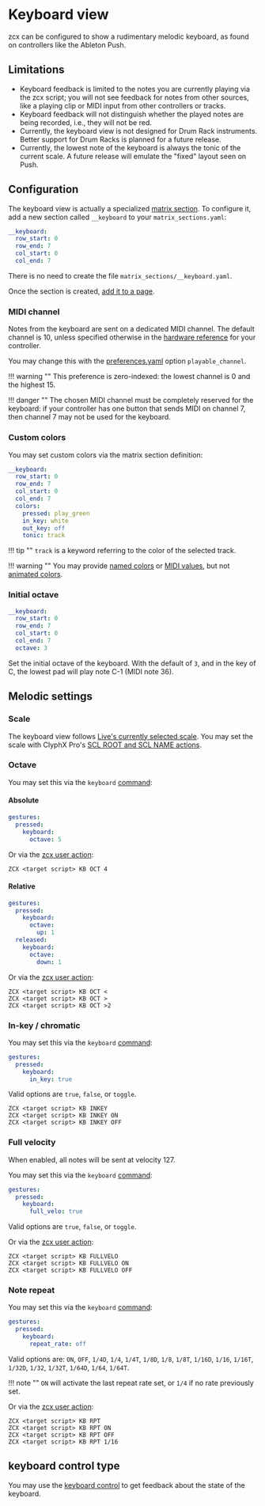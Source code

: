 # Keyboard view

zcx can be configured to show a rudimentary melodic keyboard, as found on controllers like the Ableton Push.

## Limitations

- Keyboard feedback is limited to the notes you are currently playing via the zcx script; you will not see feedback for notes from other sources, like a playing clip or MIDI input from other controllers or tracks.
- Keyboard feedback will not distinguish whether the played notes are being recorded, i.e., they will not be red.
- Currently, the keyboard view is not designed for Drum Rack instruments. Better support for Drum Racks is planned for a future release.
- Currently, the lowest note of the keyboard is always the tonic of the current scale. A future release will emulate the "fixed" layout seen on Push.

## Configuration

The keyboard view is actually a specialized [matrix section](getting-started/zcx-concepts.md#matrix-sections).
To configure it, add a new section called `__keyboard` to your `matrix_sections.yaml`:

```yaml title="matrix_sections.yaml"
__keyboard:
  row_start: 0
  row_end: 7
  col_start: 0
  col_end: 7
```

There is no need to create the file `matrix_sections/__keyboard.yaml`.

Once the section is created, [add it to a page](getting-started/zcx-concepts.md#pages).

### MIDI channel

Notes from the keyboard are sent on a dedicated MIDI channel.
The default channel is 10, unless specified otherwise in the [hardware reference](../reference/hardware/index.md) for your controller.

You may change this with the [preferences.yaml](../reference/file/preferences.md#playable_channel) option `playable_channel`.

!!! warning ""
    This preference is zero-indexed: the lowest channel is 0 and the highest 15.

!!! danger ""
    The chosen MIDI channel must be completely reserved for the keyboard: if your controller has one button that sends MIDI on channel 7, then channel 7 may not be used for the keyboard.

### Custom colors

You may set custom colors via the matrix section definition:

```yaml title="matrix_sections.yaml" hl_lines="6-10"
__keyboard:
  row_start: 0
  row_end: 7
  col_start: 0
  col_end: 7
  colors:
    pressed: play_green
    in_key: white
    out_key: off
    tonic: track
```

!!! tip ""
    `track` is a keyword referring to the color of the selected track.

!!! warning ""
    You may provide [named colors](../reference/color.md#name) or [MIDI values](../reference/color.md#midi-value), but not [animated colors](../reference/color.md#animated-colors).

### Initial octave

```yaml title="matrix_sections.yaml" hl_lines="6"
__keyboard:
  row_start: 0
  row_end: 7
  col_start: 0
  col_end: 7
  octave: 3
```

Set the initial octave of the keyboard.
With the default of `3`, and in the key of C, the lowest pad will play note C-1 (MIDI note 36).

## Melodic settings

### Scale

The keyboard view follows [Live's currently selected scale](https://help.ableton.com/hc/en-us/articles/11425083250972-Keys-and-Scales-in-Live-12-FAQ).
You may set the scale with ClyphX Pro's [SCL ROOT and SCL NAME actions](https://www.cxpman.com/action-reference/global-actions/#scl-root-x).

### Octave

You may set this via the `keyboard` [command](../reference/command.md#keyboard):

#### Absolute

```yaml hl_lines="4"
gestures:
  pressed:
    keyboard:
      octave: 5
```

Or via the [zcx user action](zcx-user-action.md#kb):

```ClyphXPro
ZCX <target script> KB OCT 4
```

#### Relative

```yaml hl_lines="4-5 8-9"
gestures:
  pressed:
    keyboard:
      octave:
        up: 1
  released:
    keyboard:
      octave:
        down: 1
```

Or via the [zcx user action](zcx-user-action.md#kb):

```ClyphXPro
ZCX <target script> KB OCT <
ZCX <target script> KB OCT >
ZCX <target script> KB OCT >2
```

### In-key / chromatic

You may set this via the `keyboard` [command](../reference/command.md#keyboard):

```yaml hl_lines="4"
gestures:
  pressed:
    keyboard:
      in_key: true
```

Valid options are `true`, `false`, or `toggle`.

```ClyphXPro
ZCX <target script> KB INKEY
ZCX <target script> KB INKEY ON
ZCX <target script> KB INKEY OFF
```

### Full velocity

When enabled, all notes will be sent at velocity 127.

You may set this via the `keyboard` [command](../reference/command.md#keyboard):

```yaml hl_lines="4"
gestures:
  pressed:
    keyboard:
      full_velo: true
```

Valid options are `true`, `false`, or `toggle`.

Or via the [zcx user action](zcx-user-action.md#kb):

```ClyphXPro
ZCX <target script> KB FULLVELO
ZCX <target script> KB FULLVELO ON
ZCX <target script> KB FULLVELO OFF
```

### Note repeat

You may set this via the `keyboard` [command](../reference/command.md#keyboard):

```yaml hl_lines="4"
gestures:
  pressed:
    keyboard:
      repeat_rate: off
```

Valid options are: `ON`, `OFF`, `1/4D`, `1/4`, `1/4T`, `1/8D`, `1/8`, `1/8T`, `1/16D`, `1/16`, `1/16T`, `1/32D`, `1/32`, `1/32T`, `1/64D`, `1/64`, `1/64T`.

!!! note ""
    `ON` will activate the last repeat rate set, or `1/4` if no rate previously set.

Or via the [zcx user action](zcx-user-action.md#kb):

```ClyphXPro
ZCX <target script> KB RPT
ZCX <target script> KB RPT ON
ZCX <target script> KB RPT OFF
ZCX <target script> KB RPT 1/16
```


## keyboard control type

You may use the [keyboard control](../reference/control/keyboard.md) to get feedback about the state of the keyboard.
